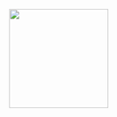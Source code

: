 <div>
  <a href="https://github.com/designfas">
  <img height="180em" src="https://github-readme-stats.vercel.app/api?username=designfas&show_icons=true&theme=monokai&include_all_commits=true&count_private=true"/>
</div>

 
